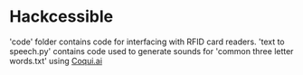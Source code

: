 # Hackcessible

'code' folder contains code for interfacing with RFID card readers.
'text to speech.py' contains code used to generate sounds for 'common three letter words.txt' using [Coqui.ai](https://github.com/coqui-ai/TTS)
